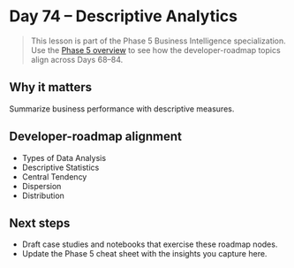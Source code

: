 # Day 74 – Descriptive Analytics

> This lesson is part of the Phase 5 Business Intelligence specialization. Use the [Phase 5 overview](../docs/bi-curriculum.md) to see how the developer-roadmap topics align across Days 68–84.

## Why it matters

Summarize business performance with descriptive measures.

## Developer-roadmap alignment

- Types of Data Analysis
- Descriptive Statistics
- Central Tendency
- Dispersion
- Distribution

## Next steps

- Draft case studies and notebooks that exercise these roadmap nodes.
- Update the Phase 5 cheat sheet with the insights you capture here.
